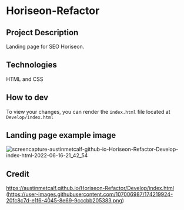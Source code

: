 # Horiseon-Refactor

## Project Description
Landing page for SEO Horiseon.  

## Technologies
HTML and CSS

## How to dev
To view your changes, you can render the `index.html` file located at ``Develop/index.html``

## Landing page example image
![screencapture-austinmetcalf-github-io-Horiseon-Refactor-Develop-index-html-2022-06-16-21_42_54](https://user-images.githubusercontent.com/107006987/174220543-85d7f4a1-6fa6-4cf4-9ca3-d572e3606558.png)

## Credit

https://austinmetcalf.github.io/Horiseon-Refactor/Develop/index.html
(https://user-images.githubusercontent.com/107006987/174219924-20fc8c7d-e1f6-4045-8e69-9cccbb205383.png)



